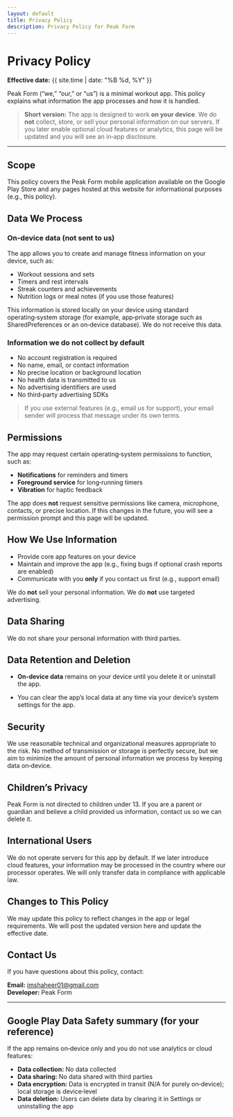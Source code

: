 ```yaml
---
layout: default
title: Privacy Policy
description: Privacy Policy for Peak Form
---
```


# Privacy Policy

**Effective date:** {{ site.time | date: "%B %d, %Y" }}

Peak Form (“we,” “our,” or “us”) is a minimal workout app. This policy explains what information the app processes and how it is handled.

> **Short version:** The app is designed to work **on your device**. We do **not** collect, store, or sell your personal information on our servers. If you later enable optional cloud features or analytics, this page will be updated and you will see an in‑app disclosure.

---

## Scope

This policy covers the Peak Form mobile application available on the Google Play Store and any pages hosted at this website for informational purposes (e.g., this policy).

## Data We Process

### On‑device data (not sent to us)
The app allows you to create and manage fitness information on your device, such as:
- Workout sessions and sets
- Timers and rest intervals
- Streak counters and achievements
- Nutrition logs or meal notes (if you use those features)

This information is stored locally on your device using standard operating‑system storage (for example, app‑private storage such as SharedPreferences or an on‑device database). We do not receive this data.

### Information we **do not** collect by default
- No account registration is required
- No name, email, or contact information
- No precise location or background location
- No health data is transmitted to us
- No advertising identifiers are used
- No third‑party advertising SDKs

> If you use external features (e.g., email us for support), your email sender will process that message under its own terms.

<!--
## Optional features (only if introduced in a future update)

We may add optional features later. If we do, we will request consent and update this policy before they go live:

- **Cloud backup or sync.** If enabled, selected app data would be transmitted to a cloud provider to let you restore or synchronize across devices. We would limit storage to what’s necessary for the feature, encrypt data in transit, and delete upon your request.
- **Crash reports or analytics.** If enabled, the app may send crash logs and anonymous usage metrics to help improve stability and performance. These would not include your workout content. You can opt out in Settings.
- **Notifications.** If enabled, we may ask permission to send local notifications for reminders or timers.
-->

## Permissions

The app may request certain operating‑system permissions to function, such as:
- **Notifications** for reminders and timers
- **Foreground service** for long‑running timers
- **Vibration** for haptic feedback

The app does **not** request sensitive permissions like camera, microphone, contacts, or precise location. If this changes in the future, you will see a permission prompt and this page will be updated.

## How We Use Information

- Provide core app features on your device
- Maintain and improve the app (e.g., fixing bugs if optional crash reports are enabled)
- Communicate with you **only** if you contact us first (e.g., support email)

We do **not** sell your personal information. We do **not** use targeted advertising.

## Data Sharing

We do not share your personal information with third parties.<!-- If we add optional cloud backup, a trusted infrastructure provider may process the data as our processor solely to provide that service. -->

## Data Retention and Deletion

- **On‑device data** remains on your device until you delete it or uninstall the app.
<!-- - If optional cloud backup becomes available and you enable it, we will retain that data until you delete it in‑app or email us to request deletion. -->
- You can clear the app’s local data at any time <!-- via the app’s Settings (if provided) or -->via your device’s system settings for the app.

## Security

We use reasonable technical and organizational measures appropriate to the risk. No method of transmission or storage is perfectly secure, but we aim to minimize the amount of personal information we process by keeping data on‑device.

## Children’s Privacy

Peak Form is not directed to children under 13. If you are a parent or guardian and believe a child provided us information, contact us so we can delete it.

## International Users

We do not operate servers for this app by default. If we later introduce cloud features, your information may be processed in the country where our processor operates. We will only transfer data in compliance with applicable law.

## Changes to This Policy

We may update this policy to reflect changes in the app or legal requirements. We will post the updated version here and update the effective date.

## Contact Us

If you have questions about this policy<!-- or wish to request deletion of any cloud‑stored data (if applicable)-->, contact:

**Email:** imshaheer01@gmail.com  
**Developer:** Peak Form

---

## Google Play Data Safety summary (for your reference)

If the app remains on‑device only and you do not use analytics or cloud features:
- **Data collection:** No data collected
- **Data sharing:** No data shared with third parties
- **Data encryption:** Data is encrypted in transit (N/A for purely on‑device); local storage is device‑level
- **Data deletion:** Users can delete data by clearing it in Settings or uninstalling the app

<!--If you later add crash reporting, analytics, or cloud backup, you must revise the above and disclose the relevant categories in Play Console.-->
